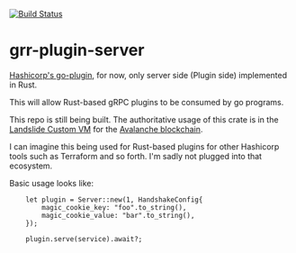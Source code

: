 [![Build Status](https://github.com/archisgore/grr-plugin/actions/workflows/build.yml/badge.svg)](https://github.com/archisgore/grr-plugin/actions/workflows/build.yml)

# grr-plugin-server
[Hashicorp's go-plugin](https://github.com/hashicorp/go-plugin), for now, only server side (Plugin side) implemented in Rust.

This will allow Rust-based gRPC plugins to be consumed by go programs.

This repo is still being built. The authoritative usage of this crate is in the [Landslide Custom VM](https://github.com/archisgore/landslide) for the [Avalanche blockchain](https://www.avax.network/).

I can imagine this being used for Rust-based plugins for other Hashicorp tools such as Terraform and so forth. I'm sadly not plugged into that ecosystem.

Basic usage looks like:

```.rust
    let plugin = Server::new(1, HandshakeConfig{
        magic_cookie_key: "foo".to_string(),
        magic_cookie_value: "bar".to_string(),
    });

    plugin.serve(service).await?;
```

